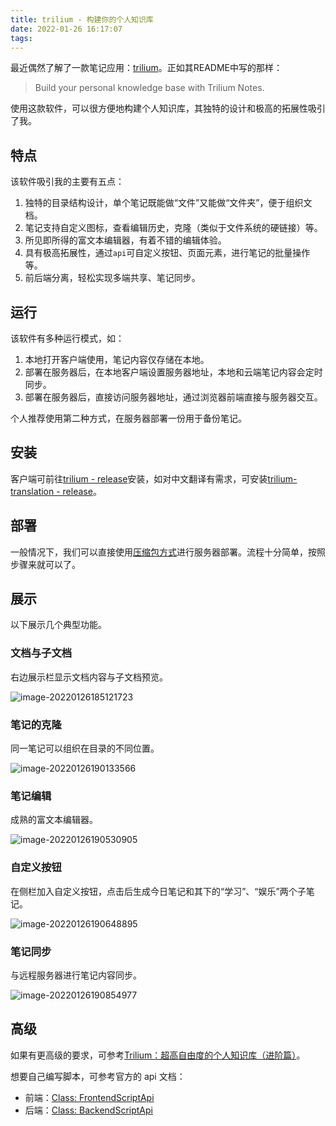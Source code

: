 ```yaml
---
title: trilium - 构建你的个人知识库
date: 2022-01-26 16:17:07
tags:
---
```


最近偶然了解了一款笔记应用：[trilium](https://github.com/zadam/trilium)。正如其README中写的那样：

> Build your personal knowledge base with Trilium Notes.

使用这款软件，可以很方便地构建个人知识库，其独特的设计和极高的拓展性吸引了我。

<!--more-->

## 特点

该软件吸引我的主要有五点：

1. 独特的目录结构设计，单个笔记既能做“文件”又能做“文件夹”，便于组织文档。
2. 笔记支持自定义图标，查看编辑历史，克隆（类似于文件系统的硬链接）等。
3. 所见即所得的富文本编辑器，有着不错的编辑体验。
4. 具有极高拓展性，通过`api`可自定义按钮、页面元素，进行笔记的批量操作等。
5. 前后端分离，轻松实现多端共享、笔记同步。

## 运行

该软件有多种运行模式，如：

1. 本地打开客户端使用，笔记内容仅存储在本地。
2. 部署在服务器后，在本地客户端设置服务器地址，本地和云端笔记内容会定时同步。
3. 部署在服务器后，直接访问服务器地址，通过浏览器前端直接与服务器交互。

个人推荐使用第二种方式，在服务器部署一份用于备份笔记。

## 安装

客户端可前往[trilium - release](https://github.com/zadam/trilium/releases)安装，如对中文翻译有需求，可安装[trilium-translation - release](https://github.com/Nriver/trilium-translation/releases)。

## 部署

一般情况下，我们可以直接使用[压缩包方式](https://github.com/baddate/trilium/wiki/%E5%8E%8B%E7%BC%A9%E5%8C%85%E5%AE%89%E8%A3%85%E6%9C%8D%E5%8A%A1%E5%99%A8)进行服务器部署。流程十分简单，按照步骤来就可以了。

## 展示

以下展示几个典型功能。

### 文档与子文档

右边展示栏显示文档内容与子文档预览。

![image-20220126185121723](https://rmt.ladydaily.com/fetch/allwens-work/storage/image-20220126185121723.png)

### 笔记的克隆

同一笔记可以组织在目录的不同位置。

![image-20220126190133566](https://rmt.ladydaily.com/fetch/allwens-work/storage/image-20220126190133566.png)

### 笔记编辑

成熟的富文本编辑器。

![image-20220126190530905](https://rmt.ladydaily.com/fetch/allwens-work/storage/image-20220126190530905.png)

### 自定义按钮

在侧栏加入自定义按钮，点击后生成今日笔记和其下的“学习”、“娱乐”两个子笔记。

![image-20220126190648895](https://rmt.ladydaily.com/fetch/allwens-work/storage/image-20220126190648895.png)

### 笔记同步

与远程服务器进行笔记内容同步。

![image-20220126190854977](https://rmt.ladydaily.com/fetch/allwens-work/storage/image-20220126190854977.png)

## 高级

如果有更高级的要求，可参考[Trilium：超高自由度的个人知识库（进阶篇）](https://sspai.com/post/59792)。

想要自己编写脚本，可参考官方的 api 文档：

+ 前端：[Class: FrontendScriptApi](https://zadam.github.io/trilium/frontend_api/FrontendScriptApi.html)
+ 后端：[Class: BackendScriptApi](https://zadam.github.io/trilium/backend_api/BackendScriptApi.html)
